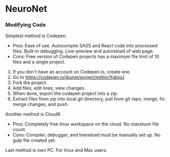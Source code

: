 # NeuroNet

### Modifying Code
Simplest method is Codepen.
- Pros: Ease of use. Autocompile SASS and React code into processed files. Built-in debugging. Live-preview and autoreload of web page. 
- Cons: Free version of Codepen projects has a maximum file limit of 10 files and a single project. 
1. If you don't have an account on Codepen.io, create one.
2. Go to https://codepen.io/jbunie/project/editor/XgbjqJ
3. Fork the project. 
4. Add files, edit lines, view changes. 
5. When done, export the codepen project into a zip. 
6. Extract files from zip into local git directory, pull from git repo, merge, fix merge changes, and push. 

Another method is Cloud9.
- Pros: Completely free linux workspace on the cloud. No maximum file count. 
- Cons: Compiler, debugger, and livereload must be manually set up. No gulp file created yet. 

Last method is own PC. For linux and Mac users.
